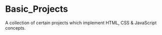 # Basic_Projects
A collection of certain projects which implement HTML, CSS &amp; JavaScript concepts.
